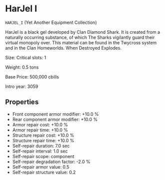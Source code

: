 # HarJel I

`HARJEL_I` (Yet Another Equipment Collection)

HarJel is a black gel developed by Clan Diamond Shark. It is created from a naturally occurring substance, of which The Sharks vigilantly guard their virtual monopoly over. This material can be found in the Twycross system and in the Clan Homeworlds. When Destroyed Explodes.

Size: Critical slots: 1

Weight: 0.5 tons

Base Price: 500,000 cbills

Intro year: 3059

## Properties
* Front component armor modifier: +10.0 %
* Rear component armor modifier: +10.0 %
* Armor repair cost: +10.0 %
* Armor repair time: +10.0 %
* Structure repair cost: +10.0 %
* Structure repair time: +10.0 %
* Self-repair duration: 7.0 sec
* Self-repair interval: 1.0 sec
* Self-repair scope: component 
* Self-repair degradation factor: -2.0 %
* Self-repair armor value: 0.5 
* Self-repair structure value: 0.2 
